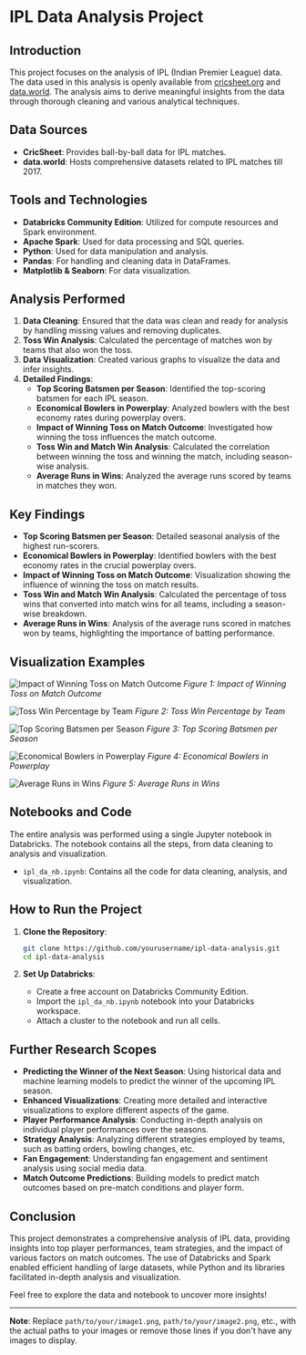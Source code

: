 # IPL Data Analysis Project

## Introduction

This project focuses on the analysis of IPL (Indian Premier League) data. The data used in this analysis is openly available from [cricsheet.org](http://cricsheet.org/) and [data.world](https://data.world/raghu543/ipl-data-till-2017). The analysis aims to derive meaningful insights from the data through thorough cleaning and various analytical techniques.

## Data Sources

- **CricSheet**: Provides ball-by-ball data for IPL matches.
- **data.world**: Hosts comprehensive datasets related to IPL matches till 2017.

## Tools and Technologies

- **Databricks Community Edition**: Utilized for compute resources and Spark environment.
- **Apache Spark**: Used for data processing and SQL queries.
- **Python**: Used for data manipulation and analysis.
- **Pandas**: For handling and cleaning data in DataFrames.
- **Matplotlib & Seaborn**: For data visualization.

## Analysis Performed

1. **Data Cleaning**: Ensured that the data was clean and ready for analysis by handling missing values and removing duplicates.
2. **Toss Win Analysis**: Calculated the percentage of matches won by teams that also won the toss.
3. **Data Visualization**: Created various graphs to visualize the data and infer insights.
4. **Detailed Findings**:
   - **Top Scoring Batsmen per Season**: Identified the top-scoring batsmen for each IPL season.
   - **Economical Bowlers in Powerplay**: Analyzed bowlers with the best economy rates during powerplay overs.
   - **Impact of Winning Toss on Match Outcome**: Investigated how winning the toss influences the match outcome.
   - **Toss Win and Match Win Analysis**: Calculated the correlation between winning the toss and winning the match, including season-wise analysis.
   - **Average Runs in Wins**: Analyzed the average runs scored by teams in matches they won.

## Key Findings

- **Top Scoring Batsmen per Season**: Detailed seasonal analysis of the highest run-scorers.
- **Economical Bowlers in Powerplay**: Identified bowlers with the best economy rates in the crucial powerplay overs.
- **Impact of Winning Toss on Match Outcome**: Visualization showing the influence of winning the toss on match results.
- **Toss Win and Match Win Analysis**: Calculated the percentage of toss wins that converted into match wins for all teams, including a season-wise breakdown.
- **Average Runs in Wins**: Analysis of the average runs scored in matches won by teams, highlighting the importance of batting performance.

## Visualization Examples

![Impact of Winning Toss on Match Outcome](path/to/your/image1.png)
_Figure 1: Impact of Winning Toss on Match Outcome_

![Toss Win Percentage by Team](path/to/your/image2.png)
_Figure 2: Toss Win Percentage by Team_

![Top Scoring Batsmen per Season](path/to/your/image3.png)
_Figure 3: Top Scoring Batsmen per Season_

![Economical Bowlers in Powerplay](path/to/your/image4.png)
_Figure 4: Economical Bowlers in Powerplay_

![Average Runs in Wins](path/to/your/image5.png)
_Figure 5: Average Runs in Wins_

## Notebooks and Code

The entire analysis was performed using a single Jupyter notebook in Databricks. The notebook contains all the steps, from data cleaning to analysis and visualization.

- `ipl_da_nb.ipynb`: Contains all the code for data cleaning, analysis, and visualization.

## How to Run the Project

1. **Clone the Repository**:

   ```sh
   git clone https://github.com/yourusername/ipl-data-analysis.git
   cd ipl-data-analysis
   ```

2. **Set Up Databricks**:
   - Create a free account on Databricks Community Edition.
   - Import the `ipl_da_nb.ipynb` notebook into your Databricks workspace.
   - Attach a cluster to the notebook and run all cells.

## Further Research Scopes

- **Predicting the Winner of the Next Season**: Using historical data and machine learning models to predict the winner of the upcoming IPL season.
- **Enhanced Visualizations**: Creating more detailed and interactive visualizations to explore different aspects of the game.
- **Player Performance Analysis**: Conducting in-depth analysis on individual player performances over the seasons.
- **Strategy Analysis**: Analyzing different strategies employed by teams, such as batting orders, bowling changes, etc.
- **Fan Engagement**: Understanding fan engagement and sentiment analysis using social media data.
- **Match Outcome Predictions**: Building models to predict match outcomes based on pre-match conditions and player form.

## Conclusion

This project demonstrates a comprehensive analysis of IPL data, providing insights into top player performances, team strategies, and the impact of various factors on match outcomes. The use of Databricks and Spark enabled efficient handling of large datasets, while Python and its libraries facilitated in-depth analysis and visualization.

Feel free to explore the data and notebook to uncover more insights!

---

**Note**: Replace `path/to/your/image1.png`, `path/to/your/image2.png`, etc., with the actual paths to your images or remove those lines if you don't have any images to display.
